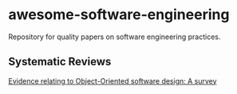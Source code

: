# awesome-software-engineering
Repository for quality papers on software engineering practices.

## Systematic Reviews
[Evidence relating to Object-Oriented software design: A survey](http://citeseerx.ist.psu.edu/viewdoc/download?doi=10.1.1.387.5851&rep=rep1&type=pdf)
